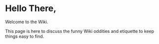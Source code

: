 # Hello There,

Welcome to the Wiki.

This page is here to discuss the funny Wiki oddities and etiquette to keep things easy to find.

